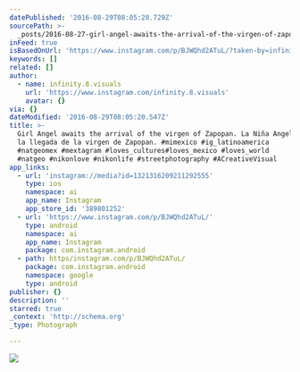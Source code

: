 ```yaml
---
datePublished: '2016-08-29T08:05:20.729Z'
sourcePath: >-
  _posts/2016-08-27-girl-angel-awaits-the-arrival-of-the-virgen-of-zapopan-la-n.md
inFeed: true
isBasedOnUrl: 'https://www.instagram.com/p/BJWQhd2ATuL/?taken-by=infinity.8.visuals'
keywords: []
related: []
author:
  - name: infinity.8.visuals
    url: 'https://www.instagram.com/infinity.8.visuals'
    avatar: {}
via: {}
dateModified: '2016-08-29T08:05:20.547Z'
title: >-
  Girl Angel awaits the arrival of the virgen of Zapopan. La Niña Angel espera
  la llegada de la virgen de Zapopan. ‪#‎mimexico‬ ‪#‎ig_latinoamerica‬
  ‪#‎natgeomex‬ ‪#‎mextagram‬ ‪#‎loves_cultures‬‪#‎loves_mexico‬ ‪#‎loves_world‬
  ‪#‎natgeo‬ ‪#‎nikonlove‬ ‪#‎nikonlife‬ #streetphotography #ACreativeVisual
app_links:
  - url: 'instagram://media?id=1321316209211292555'
    type: ios
    namespace: ai
    app_name: Instagram
    app_store_id: '389801252'
  - url: 'https://www.instagram.com/p/BJWQhd2ATuL/'
    type: android
    namespace: ai
    app_name: Instagram
    package: com.instagram.android
  - path: https/instagram.com/p/BJWQhd2ATuL/
    package: com.instagram.android
    namespace: google
    type: android
publisher: {}
description: ''
starred: true
_context: 'http://schema.org'
_type: Photograph

---
```

![](https://imgflo.herokuapp.com/graph/vahj1ThiexotieMo/9acc709466ed3dd215b3fcac632dd66a/noop.jpg?input=https%3A%2F%2Fscontent.cdninstagram.com%2Ft51.2885-15%2Fs640x640%2Fsh0.08%2Fe35%2F14099511_167458500350928_221483210_n.jpg%3Fig_cache_key%3DMTMyMTMxNjIwOTIxMTI5MjU1NQ%253D%253D.2)